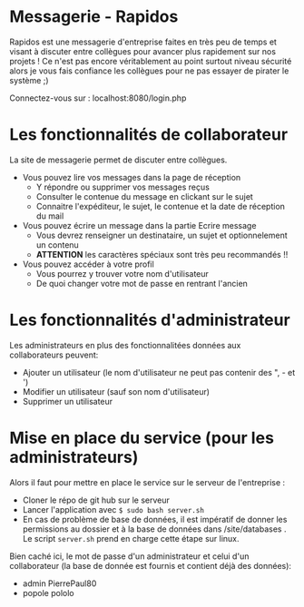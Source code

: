 # Messagerie - Rapidos

Rapidos est une messagerie d'entreprise faites en très peu de temps et visant à discuter entre collègues pour avancer plus rapidement sur nos projets !
Ce n'est pas encore véritablement au point surtout niveau sécurité alors je vous fais confiance les collègues pour ne pas essayer de pirater le système ;)

Connectez-vous sur : localhost:8080/login.php

# Les fonctionnalités de collaborateur

La site de messagerie permet de discuter entre collègues.
* Vous pouvez lire vos messages dans la page de réception
    * Y répondre ou supprimer vos messages reçus
    * Consulter le contenue du message en clickant sur le sujet
    * Connaitre l'expéditeur, le sujet, le contenue et la date de réception du mail
* Vous pouvez écrire un message dans la partie Ecrire message
    * Vous devrez renseigner un destinataire, un sujet et optionnelement un contenu
    * **ATTENTION** les caractères spéciaux sont très peu recommandés !!
* Vous pouvez accéder à votre profil
    * Vous pourrez y trouver votre nom d'utilisateur
    * De quoi changer votre mot de passe en rentrant l'ancien

# Les fonctionnalités d'administrateur

Les administrateurs en plus des fonctionnalitées données aux collaborateurs peuvent:
* Ajouter un utilisateur (le nom d'utilisateur ne peut pas contenir des ", - et ')
* Modifier un utilisateur (sauf son nom d'utilisateur)
* Supprimer un utilisateur

# Mise en place du service (pour les administrateurs)

Alors il faut pour mettre en place le service sur le serveur de l'entreprise :
* Cloner le répo de git hub sur le serveur
* Lancer l'application avec  ```$ sudo bash server.sh```
* En cas de problème de base de données, il est impératif de donner les permissions au dossier et à la base de données dans /site/databases . Le script ```server.sh``` prend en charge cette étape sur linux.

Bien caché ici, le mot de passe d'un administrateur et celui d'un collaborateur (la base de donnée est fournis et contient déjà des données):
* admin PierrePaul80
* popole pololo
